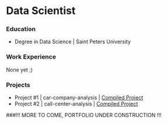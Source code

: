 # Data Scientist

### Education
- Degree in Data Science | Saint Peters University

### Work Experience 
None yet ;)

### Projects
- Project #1 | car-company-analysis |
[Compiled Project](files/projects/cars_analysis_copy.pdf)
- Project #2 | call-center-analysis |
[Compiled Project](files/projects/call_center_analysis.pdf)


###!!! MORE TO COME, PORTFOLIO UNDER CONSTRUCTION !!!
